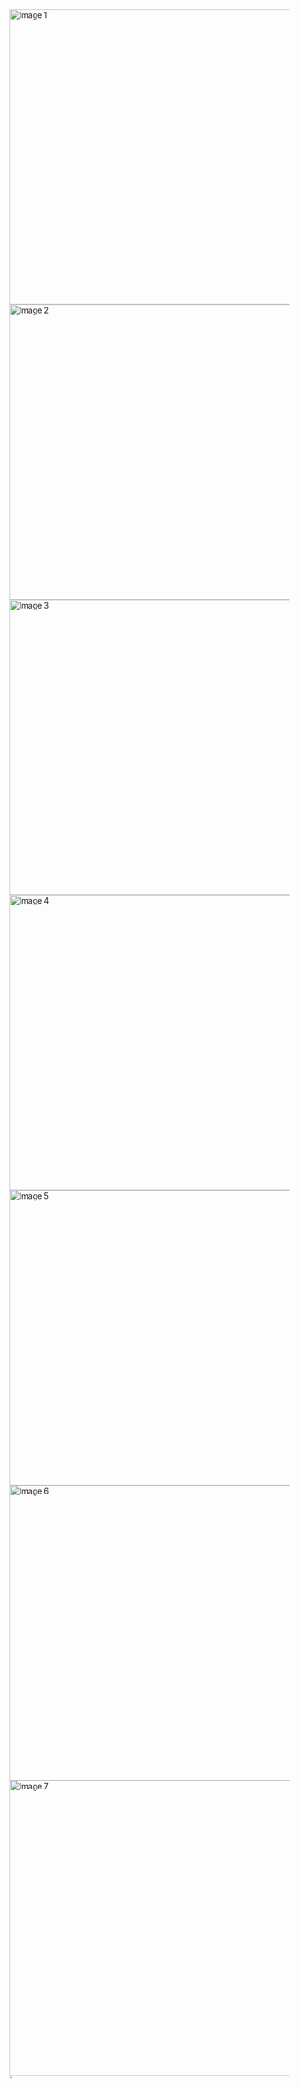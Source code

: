 <img src="https://github.com/user-attachments/assets/ea0d9fa4-6691-4517-bfc7-e1b99b8b8b0d" alt="Image 1" width="530"/>
<br>
<img src="https://github.com/user-attachments/assets/2c0a543b-6db9-40fc-8849-456d2702653a" alt="Image 2" width="530"/>
<br>
<img src="https://github.com/user-attachments/assets/ecc0a268-3e97-4edf-90ac-b73c05e7e794" alt="Image 3" width="530"/>
<br>
<img src="https://github.com/user-attachments/assets/3acb65f9-3df5-4acf-9ffd-9841d3e00761" alt="Image 4" width="530"/>
<br>
<img src="https://github.com/user-attachments/assets/09e21f39-2296-4229-a979-0563ea001ce4" alt="Image 5" width="530"/>
<br>
<img src="https://github.com/user-attachments/assets/a7303fc3-76ce-45e3-a3ad-cbd184795841" alt="Image 6" width="530"/>
<br>
<img src="https://github.com/user-attachments/assets/be0f7659-5bd5-4754-b11a-5b285f62350e" alt="Image 7" width="530"/>
<br>`